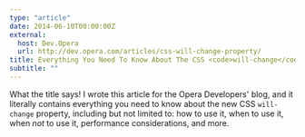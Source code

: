 ```yaml
---
type: "article"
date: 2014-06-10T00:00:00Z
external:
  host: Dev.Opera
  url: http://dev.opera.com/articles/css-will-change-property/
title: Everything You Need To Know About The CSS <code>will-change</code> Property
subtitle: ""
---
```


<p class="size-2x">
	What the title says! I wrote this article for the Opera Developers' blog, and it literally contains everything you need to know about the new CSS <code>will-change</code> property, including but not limited to: how to use it, when to use it, when <em>not</em> to use it, performance considerations, and more.
</p>